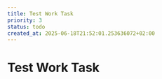 ```yaml
---
title: Test Work Task
priority: 3
status: todo
created_at: 2025-06-18T21:52:01.253636072+02:00
---
```


# Test Work Task


